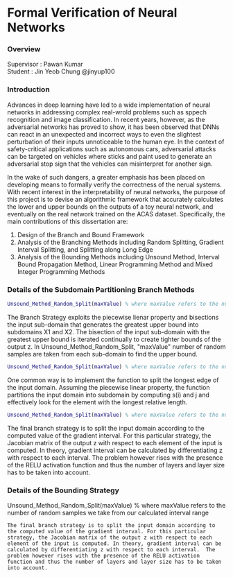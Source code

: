 # Formal Verification of Neural Networks

### Overview
Supervisor : Pawan Kumar   
Student : Jin Yeob Chung @jinyup100

### Introduction
Advances in deep learning have led to a wide implementation of neural networks in addressing complex real-wrold problems such as sppech recognition and image classification. In recent years, however, as the adversarial networks has proved to show, it has been observed that DNNs can react in an unexpected and incorrect ways to even the slightest perturbation of their inputs unnoticeable to the human eye. In the context of safety-critical applications such as autonomous cars, adversarial attacks can be targeted on vehicles where sticks and paint used to generate an adversarial stop sign that the vehicles can misinterpret for another sign.

In the wake of such dangers, a greater emphasis has been placed on developing means to formally verify the correctness of the nerual systems. With recent interest in the interpretability of neural networks, the purpose of this project is to devise an algorithmic framework that accurately calculates the lower and upper bounds on the outputs of a toy neural network, and eventually on the real network trained on the ACAS dataset. Specifically, the main contributions of this dissertation are:

1) Design of the Branch and Bound Framework
2) Analysis of the Branching Methods including Random Splitting, Gradient Interval Splitting, and Splitting along Long Edge
2) Analysis of the Bounding Methods including Unsound Method, Interval Bound Propagation Method, Linear Programming Method and Mixed Integer Programming Methods

### Details of the Subdomain Partitioning Branch Methods
```matlab
Unsound_Method_Random_Split(maxValue) % where maxValue refers to the number of random samples we take from our calculated interval range
```
The Branch Strategy exploits the piecewise lienar property and bisections the input sub-domain that generates the greatest upper bound into subdomains X1 and X2. The bisection of the input sub-domain with the greatest upper bound is iterated continually to create tighter bounds of the output z. In Unsound_Method_Random_Split, "maxValue" number of random samples are taken from each sub-domain to find the upper bound.

```matlab
Unsound_Method_Random_Split(maxValue) % where maxValue refers to the number of random samples we take from our calculated interval range
```
One common way is to implement the function to split the longest edge of the input domain. Assuming the piecewise linear property, the function partitions the input domain into subdomain by computing s(i) and j and effectively look for the element with the longest relative length. 

```matlab
Unsound_Method_Random_Split(maxValue) % where maxValue refers to the number of random samples we take from our calculated interval range
```
The final branch strategy is to split the input domain according to the computed value of the gradient interval. For this particular strategy, the Jacobian matrix of the output z with respect to each element of the input is computed. In theory, gradient interval can be calculated by differentiating z with respect to each interval.  The problem however rises with the presence of the RELU activation function and thus the number of layers and layer size has to be taken into account.

### Details of the Bounding Strategy
Unsound_Method_Random_Split(maxValue) % where maxValue refers to the number of random samples we take from our calculated interval range
```
The final branch strategy is to split the input domain according to the computed value of the gradient interval. For this particular strategy, the Jacobian matrix of the output z with respect to each element of the input is computed. In theory, gradient interval can be calculated by differentiating z with respect to each interval.  The problem however rises with the presence of the RELU activation function and thus the number of layers and layer size has to be taken into account.
